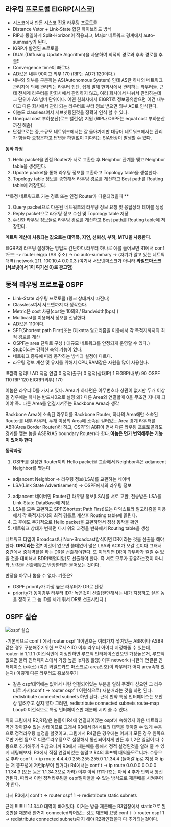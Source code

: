 ## 라우팅 프로토콜 EIGRP(시스코)

- 시스코에서 만든 시스코 전용 라우팅 프로토콜
- Distance Vetor + Link-State 합친 하이브리드 방식
- RIP과 동일하게 Split-Horizon이 적용되고, Major 네트워크 경계에서 auto-summary가 된다.
- IGRP가 발전된 프로토콜
- DUAL(Diffusing Update Algorithm)을 사용하여 최적의 경로와 후속 경로를 추출!!
- Convergence time이 빠르다.
- AD값은 내부 90이고 외부 170 (RIP는 AD가 120이다.)
- 내부와 외부를 구분하는 AS(Autonomous System) 인데 AS란 하나의 네트워크 관리자에 의해 관리되는 라우터 집단. 쉽게 말해 한회사에서 관리하는 라우터들.
근데 전세계 라우터를 한회사에서 관리하지 않고, 여러 회사에서 나눠서 관리하는데 그 단위가 AS 넘버 단위이다. 어떤 한회사에서 EIGRT로 정보공유받으면 이건 내부이고 다른 회사에서 관리
되는 라우터로 부터 정보 받으면 외부 AD로 인식한다.
- 이놈도 classless여서 서브넷팅된것을 정확히 인식 할 수 있다.
- Unequal cost 부하분산(로드 밸런싱) 지원 (RIP나 OSPF는 equal cost 부하분산까진 해줌)
- 단점으로는 중,소규모 네트워크에서는 잘 돌아가지만 대규머 네트워크에서는 관리가 힘들다 요청은하고 답변을 하염없이 기다리는 SIA현상이 발생할 수 있다.

**동작 과정**
1) Hello packet을 인접 Router가 서로 교환한 후 Neighbor 관계를 맺고 Neighbor table을 생성한다.
2) Update packet을 통해 라우팅 정보를 교환하고 Topology table을 생성한다.
3) Topology table 정보를 종합해서 라우팅 경로를 계산하고 Best path를 Routing table에 저장한다.

**특정 네트워크로 가는 경로 또는 인접 Router가 다운되었을때 **
1) Query packet으로 다운된 네트워크의 라우팅 정보 요청 및 응답상태 테이블 생성
2) Reply packet으로 라우팅 정보 수신 및 Topology table 저장
3) 수신한 라우팅 정보들로 라우팅 경로를 계산하고 Best path를 Routing table에 저장한다.

**메트릭 계산에 사용되는 값으로는 대역폭, 지연, 신뢰성, 부하, MTU을 사용한다.**

EIGRP의 라우팅 설정하는 방법도 간단하다.라우터 하나로 예를 들어보면 R1에서 conf t모드 -> router eigrp (AS 주소) -> no auto-summary -> (자기가 알고 있는 네트웍대역) network 211.
100.10.4 0.0.0.3 (여기서 서브넷마스크가 아니라 **와일드마스크(서브넷에서 1이 여기선 0)로 광고함**)



## 동적 라우팅 프로토콜 OSPF

- Link-State 라우팅 프로토콜 (링크 상태까지 따진다)
- Classless여서 서브넷까지 다 생각한다.
- Metric은 cost 사용(cost는 10의8 / Bandwidth(bps) )
- Multicast를 이용해서 정보를 전달한다.
- AD값은 110이다.
- SPF(Shortest path First)또는 Dijkstra 알고리즘을 이용해서 각 목적지까지의 최적 경로를 계산
- OSPF는 area 단위로 구성 ( 대규모 네트워크를 안정되게 운영할 수 있다.)
- Stub이라는 강력한 축약 기능이 있다.
- 네트워크 종류에 따라 동작하는 방식과 설정이 다르다.
- 라우팅 정보 계산 및 유지를 위해서 CPU,RAM같은 자원을 많이 사용한다.


!!!깜짝 정리!!!
               AD
직접 연결       0
정적(출구)      0
정적(상대IP)    1
EIGRP(내부)     90
OSPF           110
RIP            120
EIGRP(외부)    170

이놈은 라우터ID를 가지고 있다.
Area가 하나면은 아무번호나 상관이 없지만 두개 이상일 경우에는 하나는 반드시0으로 설정 왜? 다른 Area와 연결할때 0을 무조건 지나게 되어야 즉.. 다른 Area를 연결시켜주는
Backbone Area라 생각

Backbone Area에 소속된 라우터를 Backbone Router, 하나의 Area에만 소속된 Router를 내부 라우터, 두개 이상의 Area에 소속된 걸터있는 Area 경계 라우터를 ABR(Area Border Router)라
하고, OSPF의 ABR이 면서 다른 라우팅 프로토콜과도 경계를 맺는 놈을 ASBR(AS boundary Router)라 한다.**이놈은 먼가 번역해주는 기능이 있어야 한다**

**동작과정**
1) OSPF를 설정한 Router끼리 Hello packet을 교환해서 Neighbor혹은 adjancent Neighbor를 맺는다
* adjancent Neighbor => 라우팅 정보(LSA)를 교환하는 네이버
* LSA(Link State Advertisement) => OSPF에서의 라우팅 정보
2) adjancent 네이버인 Router간 라우팅 정보(LSA)를 서로 교환, 전송받은 LSA를 Link-State DataBase에 저장.
3) LSA를 모두 교환하고 SPF(Shortest Path First)또는 다익스트라 알고리즘을 이용해서 각 목적지까지의 최적 경롤르 계산후 Routing table에 올린다.
4) 그 후에도 주기적으로 Hello packet을 교환하면서 정상 동작을 확인
5) 네트워크 상태가 변하면 다시 위의 과정을 반복해서 Routing table을 생성

네트워크 타입이 Broadcast나 Non-Broadcast방식이면 DR이라는 것을 선출을 해야한다.
**DR이라는 것?**
이것이 없으면 쓸데없이 많은 LSA와 ACK가 오갈 것이다 그래서 중간에서 중계역활을 하는 DR을 선출해야한다. 또 이래되면 DR이 과부하가 걸릴 수 있을 것을 대비해서
BDR(백업디알)도 선출해야 한다. 즉 서로 모두가 공유하는것이 아니라, 반장을 선출해놓고 반장한테만 물어보는 것이다.

반장을 아무나 뽑을 수 없다. 기준은?
- OSPF priority가 가장 높은 라우터가 DR로 선정
- priority가 동이경우 라우터 ID가 높은것이 선출(왠만해서는 내가 지정하고 싶은 놈을 정하고 그 놈 ID를 세게 줘서 DR로 선출시킨다.)

## OSPF 실습


![ospf 실습](https://user-images.githubusercontent.com/67897827/156932614-7de45357-d92d-4477-b308-dac8757be50d.PNG)

-기본적으로 conf t 에서 router ospf 1(이번호는 여러가지 섞여있는 ABR이나 ASBR같은 경우 구분해주기위한 프로세스ID)
이후 라우터 아이디 지정해줄 수 있는데, router-id 1.1.1.1 (이런식인데 지정안하면 루프백 인터페이스있으면 가장높은거, 루프백없으면 물리 인터페이스에서 가장 높은 ip자동 할당)
이후 network (나한테 연결된 인터페이스 ip주소) (여긴 와일드카드 마스크로) area번호(이 라우터가 어디 area속해 있는지)
이렇게 다른 라우터도 홍보해주기
- 같은 ospf대역에는 없어서 나랑 연결되어있는 부분을 알려 주겠다 싶으면 그 라우터로 가서(conf t -> router ospf 1 이런식으로) 재분배라는 것을 하면 된다.
redistribute connected subnets 하면 된다. 근데 만약 특정 인터페이스는 보안상 알려주고 싶지 않다 그러면, redistribute connected subnets route-map Loop0 이런식으로 특정 인터페이스만
재분배 시켜 줄 수 있다.

위의 그림에서 R2,R1같은 놈들이 R4에 연결되어있는 ospf에 속해있지 않은 네트웍대역엔 찾아갈수 없는 상태이므로 그래서 R3에서 R4네트웍 대역을 찾아갈 수 있게 수동으로
정적라우팅 설정을 할것이고, 그림에서 R4같은 경우에는 어짜피 모든 경우 왼쪽으로만 가면 됨으로 디폴트라우팅으로 설정해서 통신되어지게 만든 후 1,2은 일일이 다 수동으로 추가해주기
귀찮으니까 R3에서 재분배를 통해서 정적 설정된것을 알려 줄 수 있게 세팅해보자.
R3에서 직접 연결되있는 놈말고 R4의 루프백 대역을모르니까. 수동으로 추라
conf t -> ip route 4.4.4.0 255.255.255.0 1.1.34.4 (들어갈 ip로 지정 저 ip는 저 똥꾸녕에 저런ip부여 된거다)
R4에서는 conf t -> ip route 0.0.0.0 0.0.0.0 1.1.34.3 (모든 놈은 1.1.34.3으로 가라)
이후 아직 R1과 R2는 아직 4 추가 안되서 통신 안된다. 따라서 이런 정적라우팅을 ospf알아들을 수 있는 방식으로 재분배를 시켜주어야 한다.

다시 R3에서 conf t -> router ospf 1 -> redistribute static subnets 

근데 !!!!!!!!! 1.1.34.0 대역이 빠져있다. 이거는 방금 재분배는 R3입장에서 static으로 된것만을 재분배 한거지 connected되어있는 것도 재분배 요망
conf t -> router ospf 1 -> redistribute connected subnets까지 해야 R2확인했을때 다 추가되는것이다.
